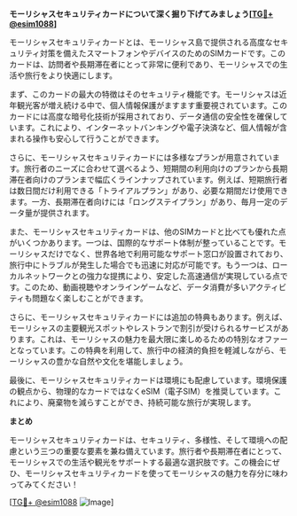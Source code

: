 **モーリシャスセキュリティカードについて深く掘り下げてみましょう[[TG💪+ @esim1088](https://t.me/s/esim1088)]**

モーリシャスセキュリティカードとは、モーリシャス島で提供される高度なセキュリティ対策を備えたスマートフォンやデバイスのためのSIMカードです。このカードは、訪問者や長期滞在者にとって非常に便利であり、モーリシャスでの生活や旅行をより快適にします。

まず、このカードの最大の特徴はそのセキュリティ機能です。モーリシャスは近年観光客が増え続ける中で、個人情報保護がますます重要視されています。このカードには高度な暗号化技術が採用されており、データ通信の安全性を確保しています。これにより、インターネットバンキングや電子決済など、個人情報が含まれる操作も安心して行うことができます。

さらに、モーリシャスセキュリティカードには多様なプランが用意されています。旅行者のニーズに合わせて選べるよう、短期間の利用向けのプランから長期滞在者向けのプランまで幅広くラインナップされています。例えば、短期旅行者は数日間だけ利用できる「トライアルプラン」があり、必要な期間だけ使用できます。一方、長期滞在者向けには「ロングステイプラン」があり、毎月一定のデータ量が提供されます。

また、モーリシャスセキュリティカードは、他のSIMカードと比べても優れた点がいくつかあります。一つは、国際的なサポート体制が整っていることです。モーリシャスだけでなく、世界各地で利用可能なサポート窓口が設置されており、旅行中にトラブルが発生した場合でも迅速に対応が可能です。もう一つは、ローカルネットワークとの強力な提携により、安定した高速通信が実現している点です。このため、動画視聴やオンラインゲームなど、データ消費が多いアクティビティも問題なく楽しむことができます。

さらに、モーリシャスセキュリティカードには追加の特典もあります。例えば、モーリシャスの主要観光スポットやレストランで割引が受けられるサービスがあります。これは、モーリシャスの魅力を最大限に楽しめるための特別なオファーとなっています。この特典を利用して、旅行中の経済的負担を軽減しながら、モーリシャスの豊かな自然や文化を堪能しましょう。

最後に、モーリシャスセキュリティカードは環境にも配慮しています。環境保護の観点から、物理的なカードではなくeSIM（電子SIM）を推奨しています。これにより、廃棄物を減らすことができ、持続可能な旅行が実現します。

**まとめ**

モーリシャスセキュリティカードは、セキュリティ、多様性、そして環境への配慮という三つの重要な要素を兼ね備えています。旅行者や長期滞在者にとって、モーリシャスでの生活や観光をサポートする最適な選択肢です。この機会にぜひ、モーリシャスセキュリティカードを使ってモーリシャスの魅力を存分に味わってみてください！

[[TG💪+ @esim1088](https://t.me/s/esim1088) ![Image](https://i.postimg.cc/Y0z9fWf4/image.png)]
